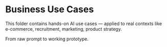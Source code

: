 # Business Use Cases

This folder contains hands-on AI use cases — applied to real contexts like e-commerce, recruitment, marketing, product strategy.

From raw prompt to working prototype.
